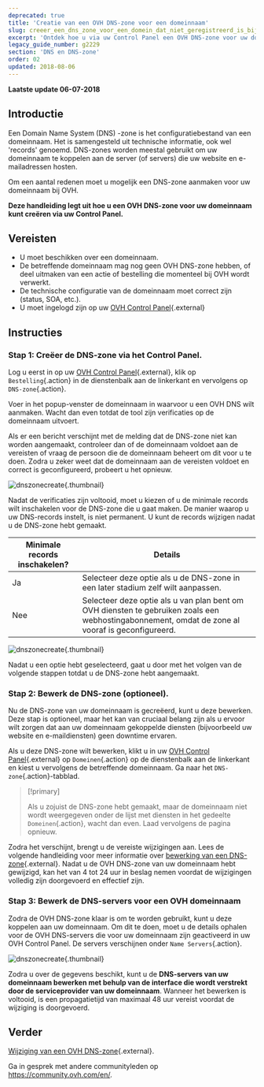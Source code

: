 ```yaml
---
deprecated: true
title: 'Creatie van een OVH DNS-zone voor een domeinnaam'
slug: creeer_een_dns_zone_voor_een_domein_dat_niet_geregistreerd_is_bij_ovh
excerpt: 'Ontdek hoe u via uw Control Panel een OVH DNS-zone voor uw domeinnaam kunt aanmaken'
legacy_guide_number: g2229
section: 'DNS en DNS-zone'
order: 02
updated: 2018-08-06
---
```


**Laatste update 06-07-2018**

## Introductie

Een Domain Name System (DNS) -zone is het configuratiebestand van een domeinnaam. Het is samengesteld uit technische informatie, ook wel 'records' genoemd. DNS-zones worden meestal gebruikt om uw domeinnaam te koppelen aan de server (of servers) die uw website en e-mailadressen hosten.

Om een aantal redenen moet u mogelijk een DNS-zone aanmaken voor uw domeinnaam bij OVH.

**Deze handleiding legt uit hoe u een OVH DNS-zone voor uw domeinnaam kunt creëren via uw Control Panel.**

## Vereisten

- U moet beschikken over een domeinnaam.
- De betreffende domeinnaam mag nog geen OVH DNS-zone hebben, of deel uitmaken van een actie of bestelling die momenteel bij OVH wordt verwerkt.
- De technische configuratie van de domeinnaam moet correct zijn (status, SOA, etc.).
- U moet ingelogd zijn op uw [OVH Control Panel](https://www.ovh.com/auth/?action=gotomanager&from=https://www.ovh.nl/&ovhSubsidiary=nl){.external}

## Instructies

### Stap 1: Creëer de DNS-zone via het Control Panel.

Log u eerst in op uw [OVH Control Panel](https://www.ovh.com/auth/?action=gotomanager&from=https://www.ovh.nl/&ovhSubsidiary=nl){.external}, klik op `Bestelling`{.action} in de dienstenbalk aan de linkerkant en vervolgens op `DNS-zone`{.action}.

Voer in het popup-venster de domeinnaam in waarvoor u een OVH DNS wilt aanmaken. Wacht dan even totdat de tool zijn verificaties op de domeinnaam uitvoert.

Als er een bericht verschijnt met de melding dat de DNS-zone niet kan worden aangemaakt, controleer dan of de domeinnaam voldoet aan de vereisten of vraag de persoon die de domeinnaam beheert om dit voor u te doen. Zodra u zeker weet dat de domeinnaam aan de vereisten voldoet en correct is geconfigureerd, probeert u het opnieuw.

![dnszonecreate](images/dns-zone-create-step1.png){.thumbnail}

Nadat de verificaties zijn voltooid, moet u kiezen of u de minimale records wilt inschakelen voor de DNS-zone die u gaat maken. De manier waarop u uw DNS-records instelt, is niet permanent. U kunt de records wijzigen nadat u de DNS-zone hebt gemaakt.

|Minimale records inschakelen?|Details|
|---|---|
|Ja|Selecteer deze optie als u de DNS-zone in een later stadium zelf wilt aanpassen.|
|Nee|Selecteer deze optie als u van plan bent om OVH diensten te gebruiken zoals een webhostingabonnement, omdat de zone al vooraf is geconfigureerd.|

![dnszonecreate](images/dns-zone-create-step2.png){.thumbnail}

Nadat u een optie hebt geselecteerd, gaat u door met het volgen van de volgende stappen totdat u de DNS-zone hebt aangemaakt.

### Stap 2: Bewerk de DNS-zone (optioneel).

Nu de DNS-zone van uw domeinnaam is gecreëerd, kunt u deze bewerken. Deze stap is optioneel, maar het kan van cruciaal belang zijn als u ervoor wilt zorgen dat aan uw domeinnaam gekoppelde diensten (bijvoorbeeld uw website en e-maildiensten) geen downtime ervaren.

Als u deze DNS-zone wilt bewerken, klikt u in uw [OVH Control Panel](https://www.ovh.com/auth/?action=gotomanager&from=https://www.ovh.nl/&ovhSubsidiary=nl){.external} op `Domeinen`{.action} op de dienstenbalk aan de linkerkant en kiest u vervolgens de betreffende domeinnaam. Ga naar het `DNS-zone`{.action}-tabblad.

> [!primary]
>
> Als u zojuist de DNS-zone hebt gemaakt, maar de domeinnaam niet wordt weergegeven onder de lijst met diensten in het gedeelte `Domeinen`{.action}, wacht dan even. Laad vervolgens de pagina opnieuw.
>

Zodra het verschijnt, brengt u de vereiste wijzigingen aan. Lees de volgende handleiding voor meer informatie over [bewerking van een DNS-zone](https://docs.ovh.com/nl/domains/hosting_hoe_wijzig_ik_mijn_dns_zone/){.external}. Nadat u de OVH DNS-zone van uw domeinnaam hebt gewijzigd, kan het van 4 tot 24 uur in beslag nemen voordat de wijzigingen volledig zijn doorgevoerd en effectief zijn.

### Stap 3: Bewerk de DNS-servers voor een OVH domeinnaam

Zodra de OVH DNS-zone klaar is om te worden gebruikt, kunt u deze koppelen aan uw domeinnaam. Om dit te doen, moet u de details ophalen voor de OVH DNS-servers die voor uw domeinnaam zijn geactiveerd in uw OVH Control Panel. De servers verschijnen onder `Name Servers`{.action}.

![dnszonecreate](images/dns-zone-create-step3.png){.thumbnail}

Zodra u over de gegevens beschikt, kunt u de **DNS-servers van uw domeinnaam bewerken met behulp van de interface die wordt verstrekt door de serviceprovider van uw domeinnaam**. Wanneer het bewerken is voltooid, is een propagatietijd van maximaal 48 uur vereist voordat de wijziging is doorgevoerd.

## Verder

[Wijziging van een OVH DNS-zone](https://docs.ovh.com/nl/domains/hosting_hoe_wijzig_ik_mijn_dns_zone/){.external}.

Ga in gesprek met andere communityleden op <https://community.ovh.com/en/>.